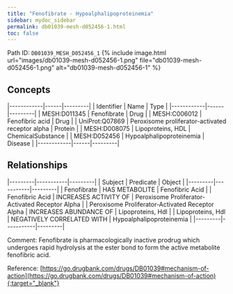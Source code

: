 ```yaml
---
title: "Fenofibrate - Hypoalphalipoproteinemia"
sidebar: mydoc_sidebar
permalink: db01039-mesh-d052456-1.html
toc: false 
---
```



Path ID: `DB01039_MESH_D052456_1`
{% include image.html url="images/db01039-mesh-d052456-1.png" file="db01039-mesh-d052456-1.png" alt="db01039-mesh-d052456-1" %}

## Concepts

|------------|------|---------|
| Identifier | Name | Type    |
|------------|------|---------|
| MESH:D011345 | Fenofibrate | Drug |
| MESH:C006012 | Fenofibric acid | Drug |
| UniProt:Q07869 | Peroxisome proliferator-activated receptor alpha | Protein |
| MESH:D008075 | Lipoproteins, HDL | ChemicalSubstance |
| MESH:D052456 | Hypoalphalipoproteinemia | Disease |
|------------|------|---------|

## Relationships

|---------|-----------|---------|
| Subject | Predicate | Object  |
|---------|-----------|---------|
| Fenofibrate | HAS METABOLITE | Fenofibric Acid |
| Fenofibric Acid | INCREASES ACTIVITY OF | Peroxisome Proliferator-Activated Receptor Alpha |
| Peroxisome Proliferator-Activated Receptor Alpha | INCREASES ABUNDANCE OF | Lipoproteins, Hdl |
| Lipoproteins, Hdl | NEGATIVELY CORRELATED WITH | Hypoalphalipoproteinemia |
|---------|-----------|---------|

Comment: Fenofibrate is pharmacologically inactive prodrug which undergoes rapid hydrolysis at the ester bond to form the active metabolite fenofibric acid.

Reference: [https://go.drugbank.com/drugs/DB01039#mechanism-of-action](https://go.drugbank.com/drugs/DB01039#mechanism-of-action){:target="_blank"}